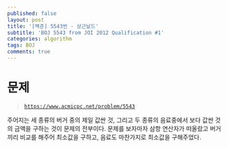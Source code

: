 ```yaml
---
published: false
layout: post
title: '[백준] 5543번 - 상근날드'
subtitle: 'BOJ 5543 from JOI 2012 Qualification #1'
categories: algorithm
tags: BOJ
comments: true
---
```

# 문제
> [`https://www.acmicpc.net/problem/5543`](https://www.acmicpc.net/problem/5543)

주어지는 세 종류의 버거 중의 제일 값싼 것, 그리고 두 종류의 음료중에서 보다 값싼 것의 금액을 구하는 것이 문제의 전부이다. 문제를 보자마자 삼항 연산자가 떠올랐고 버거끼리 비교를 해주어 최소값을 구하고, 음료도 마찬가지로 최소값을 구해주었다. 

<script src="https://gist.github.com/sundongkim-dev/21f2a796a5160abdc391d5a6b05bf7bf.js"></script>

